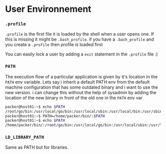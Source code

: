 # User Environnement

### `.profile`

`.profile` is the first file it is loaded by the shell when a user opens one. 
If this is missing it might be `.bash_profile`. 
if you have a `.bash_profile` and you create a `.profile` then profile is loaded first

You can easily lock a user by adding a `exit` statement in the `.profile` file :)

### `PATH`

The execution flow of a particular application is given by it's location in the `PATH` env variable. 
Lets say i inherit a default PATH env from the default machine configuration that has some outdated binary and i want to use the new version.
i can change this without the help of sysadmin by adding the location of the new binary in front of the old one in the `PATH` env var

```bash
packer@host01:~$ echo $PATH
/root/go/bin:/usr/local/go/bin:/usr/local/sbin:/usr/local/bin:/usr/sbin:/usr/bin:/sbin:/bin:/usr/games:/usr/local/games:/snap/bin
packer@host01:~$ PATH=/home/packer/bin/:$PATH
packer@host01:~$ echo $PATH
/home/packer/bin/:/root/go/bin:/usr/local/go/bin:/usr/local/sbin:/usr/local/bin:/usr/sbin:/usr/bin:/sbin:/bin:/usr/games:/usr/local/games:/snap/bin
```

### `LD_LIBRARY_PATH`

Same as PATH but for libraries.